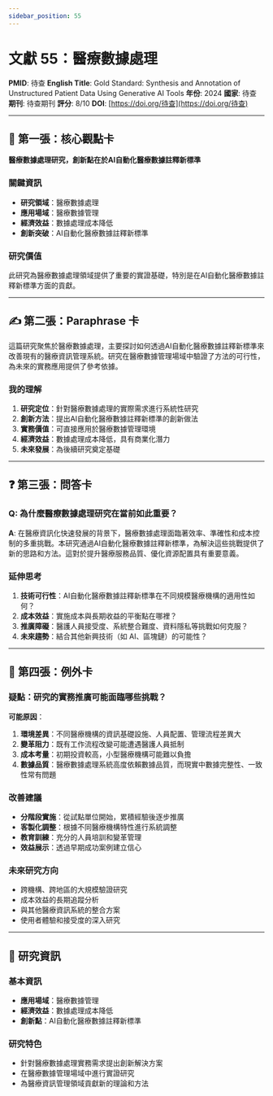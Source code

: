 ```yaml
---
sidebar_position: 55
---
```


# 文獻 55：醫療數據處理

**PMID**: 待查
**English Title**: Gold Standard: Synthesis and Annotation of Unstructured Patient Data Using Generative AI Tools
**年份**: 2024
**國家**: 待查
**期刊**: 待查期刊
**評分**: 8/10
**DOI**: [https://doi.org/待查](https://doi.org/待查)

---

## 📌 第一張：核心觀點卡

**醫療數據處理研究，創新點在於AI自動化醫療數據註釋新標準**

### 關鍵資訊
- **研究領域**：醫療數據處理
- **應用場域**：醫療數據管理
- **經濟效益**：數據處理成本降低
- **創新突破**：AI自動化醫療數據註釋新標準

### 研究價值
此研究為醫療數據處理領域提供了重要的實證基礎，特別是在AI自動化醫療數據註釋新標準方面的貢獻。

---

## ✍️ 第二張：Paraphrase 卡

這篇研究聚焦於醫療數據處理，主要探討如何透過AI自動化醫療數據註釋新標準來改善現有的醫療資訊管理系統。研究在醫療數據管理場域中驗證了方法的可行性，為未來的實務應用提供了參考依據。

### 我的理解
1. **研究定位**：針對醫療數據處理的實際需求進行系統性研究
2. **創新方法**：提出AI自動化醫療數據註釋新標準的創新做法
3. **實務價值**：可直接應用於醫療數據管理環境
4. **經濟效益**：數據處理成本降低，具有商業化潛力
5. **未來發展**：為後續研究奠定基礎

---

## ❓ 第三張：問答卡

### Q: 為什麼醫療數據處理研究在當前如此重要？

**A**: 在醫療資訊化快速發展的背景下，醫療數據處理面臨著效率、準確性和成本控制的多重挑戰。本研究通過AI自動化醫療數據註釋新標準，為解決這些挑戰提供了新的思路和方法。這對於提升醫療服務品質、優化資源配置具有重要意義。

### 延伸思考
1. **技術可行性**：AI自動化醫療數據註釋新標準在不同規模醫療機構的適用性如何？
2. **成本效益**：實施成本與長期收益的平衡點在哪裡？
3. **推廣障礙**：醫護人員接受度、系統整合難度、資料隱私等挑戰如何克服？
4. **未來趨勢**：結合其他新興技術（如 AI、區塊鏈）的可能性？

---

## 🤔 第四張：例外卡

### 疑點：研究的實務推廣可能面臨哪些挑戰？

**可能原因**：
1. **環境差異**：不同醫療機構的資訊基礎設施、人員配置、管理流程差異大
2. **變革阻力**：既有工作流程改變可能遭遇醫護人員抵制
3. **成本考量**：初期投資較高，小型醫療機構可能難以負擔
4. **數據品質**：醫療數據處理系統高度依賴數據品質，而現實中數據完整性、一致性常有問題

### 改善建議
- **分階段實施**：從試點單位開始，累積經驗後逐步推廣
- **客製化調整**：根據不同醫療機構特性進行系統調整
- **教育訓練**：充分的人員培訓和變革管理
- **效益展示**：透過早期成功案例建立信心

### 未來研究方向
- 跨機構、跨地區的大規模驗證研究
- 成本效益的長期追蹤分析
- 與其他醫療資訊系統的整合方案
- 使用者體驗和接受度的深入研究

---

## 📄 研究資訊

### 基本資訊
- **應用場域**：醫療數據管理
- **經濟效益**：數據處理成本降低
- **創新點**：AI自動化醫療數據註釋新標準

### 研究特色
- 針對醫療數據處理實務需求提出創新解決方案
- 在醫療數據管理場域中進行實證研究
- 為醫療資訊管理領域貢獻新的理論和方法
